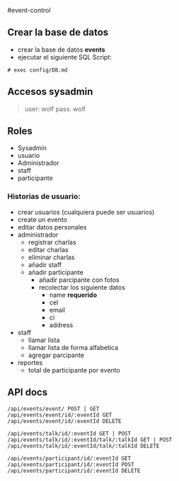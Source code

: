 #event-control

## Crear la base de datos
* crear la base de datos **events**
* ejecutar el siguiente SQL Script:
```
# exec config/DB.md
```

## Accesos sysadmin
> user: wolf
> pass: wolf

## Roles

* Sysadmin
* usuario
* Administrador
* staff
* participante

### Historias de usuario:

- crear usuarios (cualquiera puede ser usuarios)
- create un evento
- editar datos personales
- administrador
  - registrar charlas
  - editar charlas
  - eliminar charlas
  - añadir staff
  - añadir participante
    - añadir parcipante con fotos
    - recolectar los siguiente datos
      - name **requerido**
      - cel
      - email
      - ci
      - address
- staff
  - llamar lista
  - llamar lista de forma alfabetica
  - agregar parcipante
- reportes
  - total de participante por evento


## API docs
```
/api/events/event/ POST | GET
/api/events/event/id/:eventId GET
/api/events/event/id/:eventId DELETE

/api/events/talk/id/:eventId GET | POST
/api/events/talk/id/:eventId/talk/:talkId GET | POST
/api/events/talk/id/:eventId/talk/:talkId DELETE

/api/events/participant/id/:eventId GET
/api/events/participant/id/:eventId POST
/api/events/participant/id/:eventId DELETE

```
